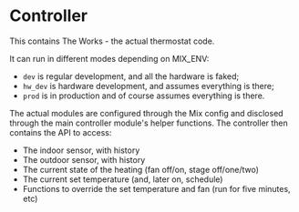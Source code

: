 # Controller

This contains The Works - the actual thermostat code.

It can run in different modes depending on MIX_ENV:

* `dev` is regular development, and all the hardware is faked;
* `hw_dev` is hardware development, and assumes everything is there;
* `prod` is in production and of course assumes everything is there.

The actual modules are configured through the Mix config and disclosed
through the main controller module's helper functions. The controller
then contains the API to access:

* The indoor sensor, with history
* The outdoor sensor, with history
* The current state of the heating (fan off/on, stage off/one/two)
* The current set temperature (and, later on, schedule)
* Functions to override the set temperature and fan (run for five minutes, etc)
